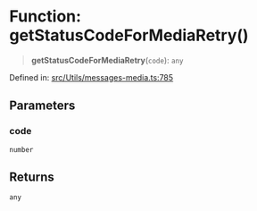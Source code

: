 # Function: getStatusCodeForMediaRetry()

> **getStatusCodeForMediaRetry**(`code`): `any`

Defined in: [src/Utils/messages-media.ts:785](https://github.com/Fokusdotid/bail/blob/cf6cc85134e12081bc635cea02cc0eee74033a81/src/Utils/messages-media.ts#L785)

## Parameters

### code

`number`

## Returns

`any`

